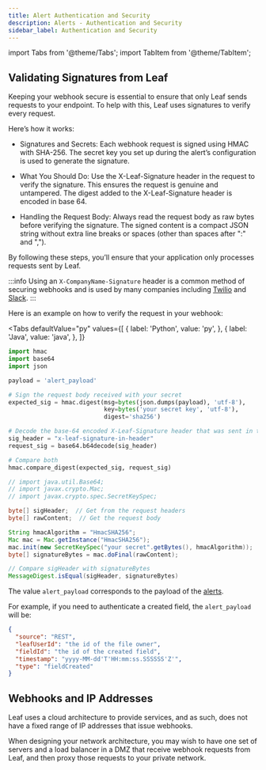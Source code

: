 ```yaml
---
title: Alert Authentication and Security
description: Alerts - Authentication and Security
sidebar_label: Authentication and Security
---
```



import Tabs from '@theme/Tabs';
import TabItem from '@theme/TabItem';

## Validating Signatures from Leaf

Keeping your webhook secure is essential to ensure that only Leaf sends requests to your endpoint. To help with this, Leaf uses signatures to verify every request.

Here’s how it works:

- Signatures and Secrets: Each webhook request is signed using HMAC with SHA-256. The secret key you set up during the alert’s configuration is used to generate the signature.

- What You Should Do: Use the X-Leaf-Signature header in the request to verify the signature. This ensures the request is genuine and untampered. The digest added to the X-Leaf-Signature header is encoded in base 64.

- Handling the Request Body: Always read the request body as raw bytes before verifying the signature. The signed content is a compact JSON string without extra line breaks or spaces (other than spaces after ":" and ",").

By following these steps, you’ll ensure that your application only processes requests sent by Leaf.

:::info 
Using an `X-CompanyName-Signature` header is a common method of securing webhooks and is used by many companies including [Twilio](https://www.twilio.com/docs/usage/webhooks/webhooks-security]) and [Slack](https://api.slack.com/authentication/verifying-requests-from-slack). 
:::


Here is an example on how to verify the request in your webhook:

<Tabs
  defaultValue="py"
  values={[
    { label: 'Python', value: 'py', },
    { label: 'Java', value: 'java', },
  ]}
>
  <TabItem value="py">

```py
import hmac
import base64
import json

payload = 'alert_payload'

# Sign the request body received with your secret
expected_sig = hmac.digest(msg=bytes(json.dumps(payload), 'utf-8'),
                           key=bytes('your secret key', 'utf-8'),
                           digest='sha256')

# Decode the base-64 encoded X-Leaf-Signature header that was sent in the event header
sig_header = "x-leaf-signature-in-header"
request_sig = base64.b64decode(sig_header)

# Compare both
hmac.compare_digest(expected_sig, request_sig)
```

  </TabItem>

  <TabItem value="java">

  ```java
// import java.util.Base64;
// import javax.crypto.Mac;
// import javax.crypto.spec.SecretKeySpec;

byte[] sigHeader;  // Get from the request headers
byte[] rawContent;  // Get the request body

String hmacAlgorithm = "HmacSHA256";
Mac mac = Mac.getInstance("HmacSHA256");
mac.init(new SecretKeySpec("your secret".getBytes(), hmacAlgorithm));
byte[] signatureBytes = mac.doFinal(rawContent);

// Compare sigHeader with signatureBytes
MessageDigest.isEqual(sigHeader, signatureBytes)
  ```

  </TabItem>
</Tabs>

The value `alert_payload` corresponds to the payload of the [alerts](https://docs.withleaf.io/docs/alerts_events/#about).

For example, if you need to authenticate a created field, the `alert_payload` will be:

```json
{
  "source": "REST",
  "leafUserId": "the id of the file owner",
  "fieldId": "the id of the created field",
  "timestamp": "yyyy-MM-dd'T'HH:mm:ss.SSSSSS'Z'",
  "type": "fieldCreated"
}
```

## Webhooks and IP Addresses 

Leaf uses a cloud architecture to provide services, and as such, does not have a fixed range of IP addresses that issue webhooks.

When designing your network architecture, you may wish to have one set of servers and a load balancer in a DMZ that receive webhook requests from Leaf, and then proxy those requests to your private network.